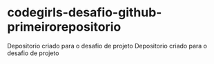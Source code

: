 # codegirls-desafio-github-primeirorepositorio
Depositorio criado para o desafio de projeto
Depositorio criado para o desafio de projeto
